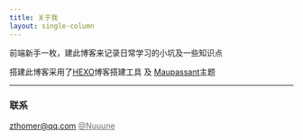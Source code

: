 ```yaml
---
title: 关于我
layout: single-column
---
```


   前端新手一枚，建此博客来记录日常学习的小坑及一些知识点

   搭建此博客采用了[HEXO](https://hexo.io/)博客搭建工具 及 [Maupassant](https://github.com/tufu9441/maupassant-hexo)主题

---

### 联系
<i class="fa fa-envelope-o" aria-hidden="true"></i> zthomer@qq.com
<a style="color: #6E7173;" href="https://github.com/Nuuune" target="_blank"><i class="fa fa-github"></i> @Nuuune</a>

